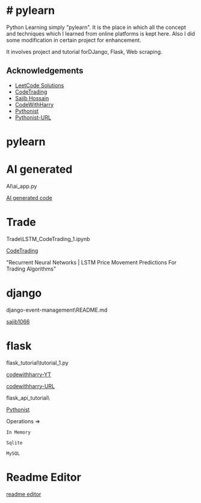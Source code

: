 
# # pylearn

Python Learning simply "pylearn".
It is the place in which all the concept and techniques which I learned from online platforms is kept here. 
Also I did some modification in certain project for enhancement.

It involves project and tutorial forDJango, Flask, Web scraping.




## Acknowledgements

 - [LeetCode Solutions](https://www.youtube.com/@LeetCodeSolutions)
 - [CodeTrading](https://www.youtube.com/@CodeTradingCafe)
 - [Sajib Hossain](https://github.com/sajib1066/django-event-management)
 - [CodeWithHarry](https://www.youtube.com/@CodeWithHarry)
 - [Pythonist](https://www.youtube.com/@Pythonist)
 - [Pythonist-URL]( https://pythonist.org/)



# pylearn

# AI generated

AI\ai_app.py

 
[AI generated code](https://chat.openai.com/chat)

# Trade

Trade\LSTM_CodeTrading_1.ipynb

[CodeTrading](https://www.youtube.com/watch?v=hpfQE0bTeA4&t=600s)

"Recurrent Neural Networks | LSTM Price Movement Predictions For Trading Algorithms"


# django

django-event-management\README.md

[sajib1066](https://github.com/sajib1066/django-event-management)

 
# flask

flask_tutorial\tutorial_1.py

[codewithharry-YT](https://www.youtube.com/watch?v=DD3ou9sa3Z8&list=PLu0W_9lII9agAiWp6Y41ueUKx1VcTRxmf&index=1)

[codewithharry-URL](https://www.codewithharry.com/videos/web-dev-using-flask-and-python-3/)


flask_api_tutorial\

[Pythonist](https://www.youtube.com/watch?v=F7AK-WzpYdY&list=PLMOobVGrchXN5tKYdyx-d2OwwgxJuqDVH&index=1)

Operations =>

    In Memory 

    Sqlite

    MySQL

# Readme Editor

[readme editor](https://readme.so/editor)

